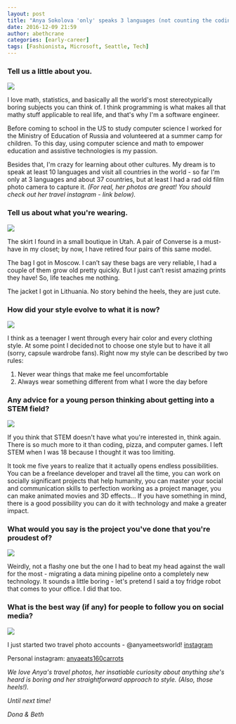 ```yaml
---
layout: post
title: "Anya Sokolova 'only' speaks 3 languages (not counting the coding ones!)"
date: 2016-12-09 21:59
author: abethcrane
categories: [early-career]
tags: [Fashionista, Microsoft, Seattle, Tech]
---
```


### Tell us a little about you.

[![](http://www.fibonaccisequinsblog.com/wp-content/uploads/2016/12/IMG_9765-683x1024.jpg)](http://www.fibonaccisequinsblog.com/wp-content/uploads/2016/12/IMG_9765-683x1024.jpg)

I love math, statistics, and basically all the world's most stereotypically boring subjects you can think of. I think programming is what makes all that mathy stuff applicable to real life, and that's why I'm a software engineer.

Before coming to school in the US to study computer science I worked for the Ministry of Education of Russia and volunteered at a summer camp for children. To this day, using computer science and math to empower education and assistive technologies is my passion.

Besides that, I'm crazy for learning about other cultures. My dream is to speak at least 10 languages and visit all countries in the world - so far I'm only at 3 languages and about 37 countries, but at least I had a rad old film photo camera to capture it. *(For real, her photos are great! You should check out her travel instagram - link below).*

### Tell us about what you're wearing.

[![](http://www.fibonaccisequinsblog.com/wp-content/uploads/2016/12/IMG_9793-683x1024.jpg)](http://www.fibonaccisequinsblog.com/wp-content/uploads/2016/12/IMG_9793.jpg)

The skirt I found in a small boutique in Utah. A pair of Converse is a must-have in my closet; by now, I have retired four pairs of this same model.

The bag I got in Moscow. I can’t say these bags are very reliable, I had a couple of them grow old pretty quickly. But I just can’t resist amazing prints they have! So, life teaches me nothing.

The jacket I got in Lithuania. No story behind the heels, they are just cute.

### How did your style evolve to what it is now?

[![](http://www.fibonaccisequinsblog.com/wp-content/uploads/2016/12/IMG_9927-819x1024.jpg)](http://www.fibonaccisequinsblog.com/wp-content/uploads/2016/12/IMG_9927.jpg)

I think as a teenager I went through every hair color and every clothing style. At some point I decided not to choose one style but to have it all (sorry, capsule wardrobe fans). Right now my style can be described by two rules:

1. Never wear things that make me feel uncomfortable
2. Always wear something different from what I wore the day before

### Any advice for a young person thinking about getting into a STEM field?

[![](http://www.fibonaccisequinsblog.com/wp-content/uploads/2016/12/IMG_9963-683x1024.jpg)](http://www.fibonaccisequinsblog.com/wp-content/uploads/2016/12/IMG_9963.jpg)

If you think that STEM doesn't have what you're interested in, think again. There is so much more to it than coding, pizza, and computer games. I left STEM when I was 18 because I thought it was too limiting.

It took me five years to realize that it actually opens endless possibilities. You can be a freelance developer and travel all the time, you can work on socially significant projects that help humanity, you can master your social and communication skills to perfection working as a project manager, you can make animated movies and 3D effects... If you have something in mind, there is a good possibility you can do it with technology and make a greater impact.

### What would you say is the project you've done that you're proudest of?

[![](http://www.fibonaccisequinsblog.com/wp-content/uploads/2016/12/IMG_9770-1024x683.jpg)](http://www.fibonaccisequinsblog.com/wp-content/uploads/2016/12/IMG_9770.jpg)

Weirdly, not a flashy one but the one I had to beat my head against the wall for the most - migrating a data mining pipeline onto a completely new technology. It sounds a little boring - let's pretend I said a toy fridge robot that comes to your office. I did that too.

### What is the best way (if any) for people to follow you on social media?

[![](http://www.fibonaccisequinsblog.com/wp-content/uploads/2016/12/IMG_9957-1024x683.jpg)](http://www.fibonaccisequinsblog.com/wp-content/uploads/2016/12/IMG_9957.jpg)

I just started two travel photo accounts - @anyameetsworld! [instagram](http://instagram.com/anyameetsworld)

Personal instagram: [anyaeats160carrots](http://instagram.com/anyaeats160carrots/)

*We love Anya's travel photos, her insatiable curiosity about anything she's heard is boring and her straightforward approach to style. (Also, those heels!).*

*Until next time!*

*Dona & Beth*
